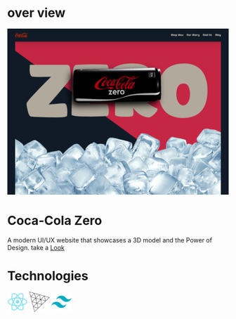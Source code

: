 # over view

<img src="https://github.com/characterMi/coca-cola_zero/blob/main/coca-cola_zero.png" alt="Image" />

# Coca-Cola Zero

A modern UI/UX website that showcases a 3D model and the Power of Design. take a [Look](https://charactermi.github.io/coca-cola_zero)

# Technologies

<p>
  <img src="https://github.com/characterMi/characterMi/blob/main/icons8-react-native.svg" width="46" height="46" alt="React" />
  <img src="https://github.com/characterMi/characterMi/blob/main/threeJs-icon.png" width="46" height="46" alt="three.js" />
  <img src="https://github.com/characterMi/characterMi/blob/main/tailwind.svg" width="46" height="46" alt="Tailwind" />
</p>
